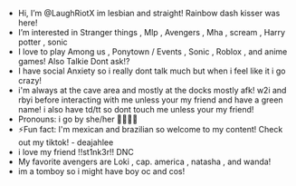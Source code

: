- Hi, I’m @LaughRiotX im lesbian and straight! Rainbow dash kisser was here!
- I’m interested in Stranger things , Mlp , Avengers , Mha , scream , Harry potter , sonic 
- I love to play Among us , Ponytown / Events , Sonic , Roblox , and anime games! Also Talkie Dont ask!?
- I have social Anxiety so i really dont talk much but when i feel like it i go crazy!
- i'm always at the cave area and mostly at the docks mostly afk! w2i and rbyi before interacting with me unless your my friend and have a green name! i also have td/tt so dont touch me unless your my friend!
- Pronouns: i go by she/her 🏳️‍⚧️🏳️‍🌈
- ⚡Fun fact: I'm mexican and brazilian so welcome to my content! Check out my tiktok! - deajahlee
- i love my friend  !!st1nk3r!!  DNC
- My favorite avengers are Loki , cap. america , natasha , and wanda!
-  im a tomboy so i might have boy oc and cos!
